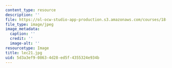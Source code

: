 ```yaml
---
content_type: resource
description: ''
file: https://ol-ocw-studio-app-production.s3.amazonaws.com/courses/18-01sc-single-variable-calculus-fall-2010/5d3a3ef908634d28ed5f4355324e934b_lec21.jpg
file_type: image/jpeg
image_metadata:
  caption: ''
  credit: ''
  image-alt: ''
resourcetype: Image
title: lec21.jpg
uid: 5d3a3ef9-0863-4d28-ed5f-4355324e934b
---
```

